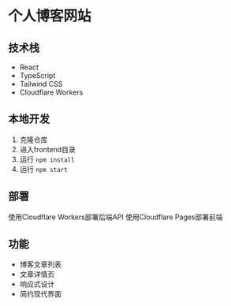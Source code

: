 # 个人博客网站

## 技术栈
- React
- TypeScript
- Tailwind CSS
- Cloudflare Workers

## 本地开发
1. 克隆仓库
2. 进入frontend目录
3. 运行 `npm install`
4. 运行 `npm start`

## 部署
使用Cloudflare Workers部署后端API
使用Cloudflare Pages部署前端

## 功能
- 博客文章列表
- 文章详情页
- 响应式设计
- 简约现代界面

